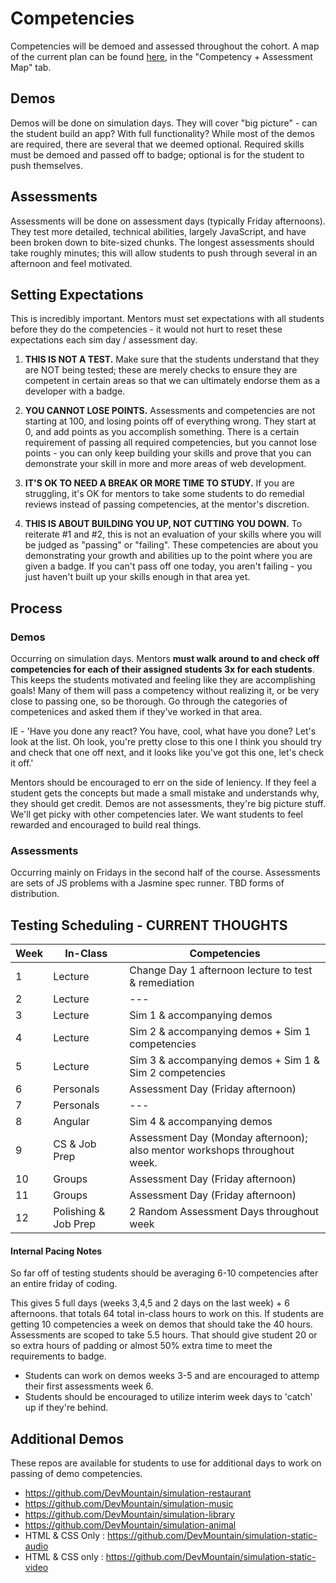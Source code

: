 <h1>Competencies</h1>

Competencies will be demoed and assessed throughout the cohort. A map of the current plan can be found [here](https://docs.google.com/spreadsheets/d/1SrbTzQdwkpuuzpOryp1dnKq21rdwCbFST3gV_oCnujc/edit#gid=422070687), in the "Competency + Assessment Map" tab.


## Demos

Demos will be done on simulation days. They will cover "big picture" - can the student build an app? With full functionality? While most of the demos are required, there are several that we deemed optional. Required skills must be demoed and passed off to badge; optional is for the student to push themselves.


## Assessments

Assessments will be done on assessment days (typically Friday afternoons). They test more detailed, technical abilities, largely JavaScript, and have been broken down to bite-sized chunks. The longest assessments should take roughly minutes; this will allow students to push through several in an afternoon and feel motivated.


## Setting Expectations

This is incredibly important. Mentors must set expectations with all students before they do the competencies - it would not hurt to reset these expectations each sim day / assessment day.

1. <strong>THIS IS NOT A TEST.</strong> Make sure that the students understand that they are NOT being tested; these are merely checks to ensure they are competent in certain areas so that we can ultimately endorse them as a developer with a badge. 

2. <strong>YOU CANNOT LOSE POINTS.</strong> Assessments and competencies are not starting at 100, and losing points off of everything wrong. They start at 0, and add points as you accomplish something. There is a certain requirement of passing all required competencies, but you cannot lose points - you can only keep building your skills and prove that you can demonstrate your skill in more and more areas of web development.

3. <strong>IT'S OK TO NEED A BREAK OR MORE TIME TO STUDY.</strong> If you are struggling, it's OK for mentors to take some students to do remedial reviews instead of passing competencies, at the mentor's discretion.

4. <strong>THIS IS ABOUT BUILDING YOU UP, NOT CUTTING YOU DOWN.</strong> To reiterate #1 and #2, this is not an evaluation of your skills where you will be judged as "passing" or "failing". These competencies are about you demonstrating your growth and abilities up to the point where you are given a badge. If you can't pass off one today, you aren't failing - you just haven't built up your skills enough in that area yet. 


## Process

### Demos 
Occurring on simulation days. Mentors <strong>must walk around to and check off competencies for each of their assigned students 3x for each students</strong>. This keeps the students motivated and feeling like they are accomplishing goals! Many of them will pass a competency without realizing it, or be very close to passing one, so be thorough. Go through the categories of competenices and asked them if they've worked in that area.  

IE - 'Have you done any react? You have, cool, what have you done?  Let's look at the list.  Oh look, you're pretty close to this one I think you should try and check that one off next, and it looks like you've got this one, let's check it off.' 

Mentors should be encouraged to err on the side of leniency.  If they feel a student gets the concepts but made a small mistake and understands why, they should get credit.  Demos are not assessments, they're big picture stuff.  We'll get picky with other competencies later.  We want students to feel rewarded and encouraged to build real things.

### Assessments
Occurring mainly on Fridays in the second half of the course. Assessments are sets of JS problems with a Jasmine spec runner. TBD forms of distribution.

## Testing Scheduling - CURRENT THOUGHTS

Week | In-Class | Competencies
--- | --- | ---
 1 | Lecture | Change Day 1 afternoon lecture to test & remediation
 2 | Lecture | ---
 3 | Lecture | Sim 1 & accompanying demos
 4 | Lecture | Sim 2 & accompanying demos + Sim 1 competencies
 5 | Lecture | Sim 3 & accompanying demos + Sim 1 & Sim 2 competencies
 6 | Personals | Assessment Day (Friday afternoon)
 7 | Personals | ---
 8 | Angular | Sim 4 & accompanying demos
 9 | CS & Job Prep | Assessment Day (Monday afternoon); also mentor workshops throughout week.
10 | Groups | Assessment Day (Friday afternoon)
11 | Groups | Assessment Day (Friday afternoon)
12 | Polishing & Job Prep | 2 Random Assessment Days throughout week

#### Internal Pacing Notes

So far off of testing students should be averaging 6-10 competencies after an entire friday of coding.  

This gives 5 full days (weeks 3,4,5 and 2 days on the last week) + 6 afternoons.
that totals 64 total in-class hours to work on this.
If students are getting 10 competencies a week on demos that should take the 40 hours.
Assessments are scoped to take 5.5 hours. 
That should give student 20 or so extra hours of padding or almost 50% extra time to meet the requirements to badge.

* Students can work on demos weeks 3-5 and are encouraged to attemp their first assessments week 6.
* Students should be encouraged to utilize interim week days to 'catch' up if they're behind.  


## Additional Demos

These repos are available for students to use for additional days to work on passing of demo competencies.

* https://github.com/DevMountain/simulation-restaurant
* https://github.com/DevMountain/simulation-music
* https://github.com/DevMountain/simulation-library
* https://github.com/DevMountain/simulation-animal
* HTML & CSS Only : https://github.com/DevMountain/simulation-static-audio
* HTML & CSS only : https://github.com/DevMountain/simulation-static-video


